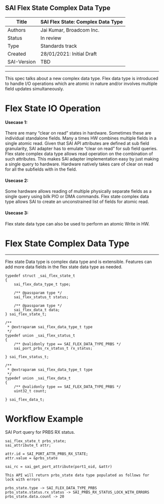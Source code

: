 SAI Flex State Complex Data Type
-------------------------------------------------------------------------------
 Title       | SAI Flex State: Complex Data Type
-------------|-----------------------------------------------------------------
 Authors     | Jai Kumar, Broadcom Inc.
 Status      | In review
 Type        | Standards track
 Created     | 28/01/2021: Initial Draft
 SAI-Version | TBD
-------------------------------------------------------------------------------

This spec talks about a new complex data type.
Flex data type is introduced to handle I/O operations which are atomic in nature and/or involves multiple field updates simultaneously. 

# Flex State IO Operation
#### Usecase 1:
There are many “clear on read” states in hardware. Sometimes these are individual standalone fields. Many a times HW combines multiple fields in a single atomic read. 
Given that SAI API attributes are defined at sub field granularity, SAI adapter has to emulate “clear on read” for sub field queries. Flex state complex data type allows read operation on the combination of such attributes. This makes SAI adapter implementation easy by just making a single query to hardware. Hardware natively takes care of clear on read for all the subfields with in the field.

#### Usecase 2:
Some hardware allows reading of multiple physically separate fields as a single query using bilk PIO or DMA commands.
Flex state complex data type allows SAI to create an unconstrained list of fields for atomic read.

#### Usecase 3:
Flex state data type can also be used to perform an atomic Write in HW.

# Flex State Complex Data Type
---
Flex state Data type is complex data type and is extensible. Features can add more data fields in the flex state data type as needed.
```
typedef struct _sai_flex_state_t
{
    sai_flex_data_type_t type;

    /** @passparam type */
    sai_flex_status_t status;

    /** @passparam type */
    sai_flex_data_t data;
} sai_flex_state_t;

/**
 * @extraparam sai_flex_data_type_t type
 */
typedef union _sai_flex_status_t
{
    /** @validonly type == SAI_FLEX_DATA_TYPE_PRBS */
    sai_port_prbs_rx_status_t rx_status;

} sai_flex_status_t;

/**
 * @extraparam sai_flex_data_type_t type
 */
typedef union _sai_flex_data_t
{
    /** @validonly type == SAI_FLEX_DATA_TYPE_PRBS */
    uint32_t count;

} sai_flex_data_t;

```

# Workflow Example
SAI Port query for PRBS RX status.
```
sai_flex_state_t prbs_state;
sai_attribute_t attr;

attr.id = SAI_PORT_ATTR_PRBS_RX_STATE;
attr.value = &prbs_state

sai_rc = sai_get_port_attribute(port1_oid, &attr)

This API will return prbs_state data type populated as follows for lock with errors

prbs_state.type -> SAI_FLEX_DATA_TYPE_PRBS
prbs_state.status.rx_status -> SAI_PRBS_RX_STATUS_LOCK_WITH_ERRORS
prbs_state.data.count -> 20
```

